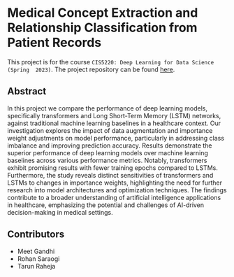 # Medical Concept Extraction and Relationship Classification from Patient Records
This project is for the course `CIS5220: Deep Learning for Data Science (Spring 
2023)`. The project repository can be found 
[here](https://github.com/Meet1995/biomedical-ner-relationship-classification).

## Abstract
In this project we compare the performance of deep learning models, 
specifically transformers and Long Short-Term Memory (LSTM) networks, against 
traditional machine learning baselines in a healthcare context. Our 
investigation explores the impact of data augmentation and importance weight 
adjustments on model performance, particularly in addressing class imbalance 
and improving prediction accuracy. Results demonstrate the superior performance 
of deep learning models over machine learning baselines across various 
performance metrics. Notably, transformers exhibit promising results with fewer 
training epochs compared to LSTMs. Furthermore, the study reveals distinct 
sensitivities of transformers and LSTMs to changes in importance weights, 
highlighting the need for further research into model architectures and 
optimization techniques. The findings contribute to a broader understanding of 
artificial intelligence applications in healthcare, emphasizing the potential 
and challenges of AI-driven decision-making in medical settings.

## Contributors
- Meet Gandhi
- Rohan Saraogi
- Tarun Raheja